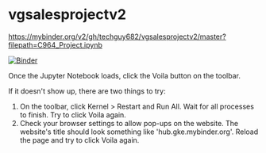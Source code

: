 # vgsalesprojectv2

https://mybinder.org/v2/gh/techguy682/vgsalesprojectv2/master?filepath=C964_Project.ipynb

[![Binder](https://mybinder.org/badge_logo.svg)](https://mybinder.org/v2/gh/techguy682/vgsalesprojectv2/master?filepath=C964_Project.ipynb)

Once the Jupyter Notebook loads, click the Voila button on the toolbar.

If it doesn't show up, there are two things to try:
  1. On the toolbar, click Kernel > Restart and Run All. Wait for all processes to finish. Try to click Voila again.
  2. Check your browser settings to allow pop-ups on the website. The website's title should look something like          'hub.gke.mybinder.org'. Reload the page and try to click Voila again.
